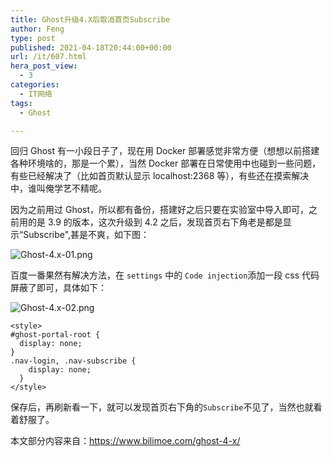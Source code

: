```yaml
---
title: Ghost升级4.X后取消首页Subscribe
author: Feng
type: post
published: 2021-04-18T20:44:00+00:00
url: /it/607.html
hera_post_view:
  - 3
categories:
  - IT网络
tags:
  - Ghost

---
```

回归 Ghost 有一小段日子了，现在用 Docker 部署感觉非常方便（想想以前搭建各种环境啥的，那是一个累），当然 Docker 部署在日常使用中也碰到一些问题，有些已经解决了（比如首页默认显示 localhost:2368 等），有些还在摸索解决中，谁叫俺学艺不精呢。

<!--more-->

因为之前用过 Ghost，所以都有备份，搭建好之后只要在实验室中导入即可，之前用的是 3.9 的版本，这次升级到 4.2 之后，发现首页右下角老是都是显示“Subscribe",甚是不爽，如下图：

<img decoding="async" src="https://blog.uu126.cn/usr/uploads/2021/04/3660953661.png#vwid=652&#038;vhei=397" alt="Ghost-4.x-01.png" /> 

百度一番果然有解决方法，在 `settings` 中的 `Code injection`添加一段 css 代码屏蔽了即可，具体如下：

<img decoding="async" src="https://blog.uu126.cn/usr/uploads/2021/04/2766528818.png#vwid=975&#038;vhei=529" alt="Ghost-4.x-02.png" /> 

<pre><code class="language-css ">&lt;style&gt;
#ghost-portal-root {
  display: none;
}
.nav-login, .nav-subscribe {
    display: none;
  }
&lt;/style&gt;
</code></pre>

保存后，再刷新看一下，就可以发现首页右下角的`Subscribe`不见了，当然也就看着舒服了。

本文部分内容来自：<https://www.bilimoe.com/ghost-4-x/>